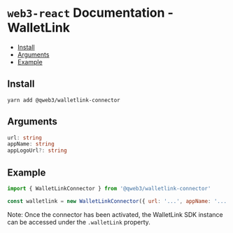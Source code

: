# `web3-react` Documentation - WalletLink

- [Install](#install)
- [Arguments](#arguments)
- [Example](#example)

## Install
`yarn add @qweb3/walletlink-connector`

## Arguments
```typescript
url: string
appName: string
appLogoUrl?: string
```

## Example
```javascript
import { WalletLinkConnector } from '@qweb3/walletlink-connector'

const walletlink = new WalletLinkConnector({ url: '...', appName: '...' })
```

Note: Once the connector has been activated, the WalletLink SDK instance can be accessed under the `.walletLink` property.
